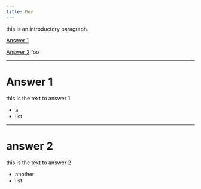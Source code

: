 ```yaml
---
title: Dev
---
```


this is an introductory paragraph.

[Answer 1](#answer-1)

[Answer 2](#answer-2)
foo

---
  
# Answer 1
  
this is the text to answer 1

- a
- list

---

# answer 2

this is the text to answer 2

- another
- list




















